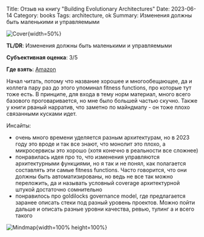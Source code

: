 Title: Отзыв на книгу "Building Evolutionary Architectures"
Date: 2023-06-14
Category: books
Tags: architecture, ok
Summary: Изменения должны быть маленькими и управляемыми

![Cover]({static}cover.jpg){width=50%}

**TL/DR**: Изменения должны быть маленькими и управляемыми

**Субъективная оценка**: 3/5

**Где взять**: [Amazon](https://www.amazon.com/Building-Evolutionary-Architectures-Support-Constant/dp/1491986360)

Начал читать, потому что название хорошее и многообещающее, да и коллега пару раз до этого упоминал fitness functions, про которые тут тоже есть. В принципе, для входа в тему норм материал, много всего базового проговаривается, но мне было большей частью скучно. Также у книги рваный нарратив, что заметно по майндмапу - он тоже плохо связанными кусками идет.

Инсайты:

- очень много времени уделяется разным архитектурам, но в 2023 году это вроде и так все знают, что монолит это плохо, а микросервисы это хорошо (хотя конечно в реальности все сложнее)
- понравилась идея про то, что изменения управляются архитектурными функциями, но я так и не понял, как полагается составлять эти самые fitness functions. Часто говорится, что они должны быть автоматизированы, но ведь не все так можно переложить, да и называть условный coverage архитектурной штукой достаточно сомнительно
- понравилось про goldilocks governance model, где предлагается заранее описать стеки под разный уровень проектов. Можно пойти дальше и описать разные уровни качества, ревью, тулинг а и всего такого

![Mindmap]({static}mindmap.png){width=100% height=100%}
